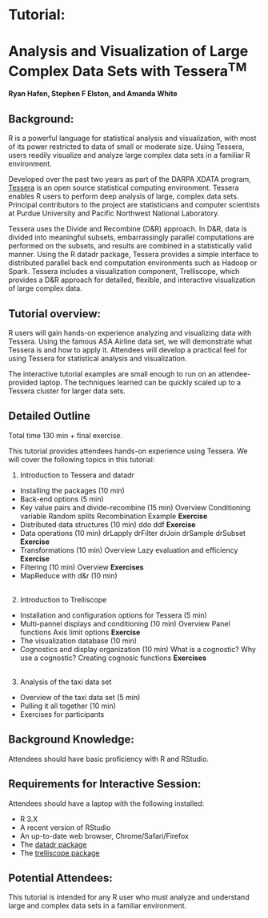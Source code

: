 # Tutorial:
# Analysis and Visualization of Large Complex Data Sets with Tessera<sup>TM</sup>

**Ryan Hafen, Stephen F Elston, and Amanda White**

## Background:

R is a powerful language for statistical analysis and visualization, with most of its power restricted to data of small or moderate size. Using Tessera, users readily visualize and analyze large complex data sets in a familiar R environment.

Developed over the past two years as part of the DARPA XDATA program, [Tessera](http://tessera.io) is an open source statistical computing environment. Tessera enables R users to perform deep analysis of large, complex data sets. Principal contributors to the project are statisticians and computer scientists at Purdue University and Pacific Northwest National Laboratory.

Tessera uses the Divide and Recombine (D&R) approach. In D&R, data is divided into meaningful subsets, embarrassingly parallel computations are performed on the subsets, and results are combined in a statistically valid manner. Using the R datadr package, Tessera provides a simple interface to distributed parallel back end computation environments such as Hadoop or Spark.  Tessera includes a visualization component, Trelliscope, which provides a D&R approach for detailed, flexible, and interactive visualization of large complex data.

## Tutorial overview:

R users will gain hands-on experience analyzing and visualizing data with Tessera. Using the famous ASA Airline data set, we will demonstrate what Tessera is and how to apply it. Attendees will develop a practical feel for using Tessera for statistical analysis and visualization.

The interactive tutorial examples are small enough to run on an attendee-provided laptop. The techniques learned can be quickly scaled up to a Tessera cluster for larger data sets.

## Detailed Outline

Total time 130 min + final exercise.

This tutorial provides attendees hands-on experience using Tessera. We will cover the following topics in this tutorial:

1. Introduction to Tessera and datadr

 + Installing the packages (10 min)
 + Back-end options (5 min)
 + Key value pairs and divide-recombine (15 min)
Overview
Conditioning variable
Random splits
Recombination
Example
**Exercise**
 + Distributed data structures (10 min)
ddo
ddf
**Exercise**
 + Data operations (10 min)
drLapply
drFilter
drJoin
drSample
drSubset
**Exercise**
 + Transformations (10 min)
Overview
Lazy evaluation and efficiency
**Exercise**
 + Filtering (10 min)
Overview
**Exercises**
 + MapReduce with d&r (10 min)
<br><br>
2. Introduction to Trelliscope
  + Installation and configuration options for Tessera (5 min)
  + Multi-pannel displays and conditioning (10 min)
Overview
Panel functions
Axis limit options
**Exercise**
  + The visualization database (10 min)
  + Cognostics and display organization (10 min)
What is a cognostic?
Why use a cognostic?
Creating cognosic functions
**Exercises**
<br><br>
3. Analysis of the taxi data set

  + Overview of the taxi data set (5 min)
  + Pulling it all together (10 min)
  + Exercises for participants

## Background Knowledge:

Attendees should have basic proficiency with R and RStudio.

## Requirements for Interactive Session:

Attendees should have a laptop with the following installed:

- R 3.X
- A recent version of RStudio
- An up-to-date web browser, Chrome/Safari/Firefox
- The [datadr package](https://github.com/tesseradata/datadr)
- The [trelliscope package](https://github.com/tesseradata/trelliscope)

## Potential Attendees:

This tutorial is intended for any R user who must analyze and understand large and complex data sets in a familiar environment.
